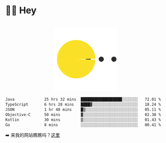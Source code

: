 
# 👋🏻 Hey
<div align="center">
	<br>
	<img src="https://raw.githubusercontent.com/Aniket965/Aniket965/master/pacman.svg?sanitize=true" width="200" height="200">
	<br>
</div>

<!--START_SECTION:waka-->

```text
Java             25 hrs 32 mins  ██████████████████░░░░░░░   72.01 %
TypeScript       6 hrs 28 mins   ████▓░░░░░░░░░░░░░░░░░░░░   18.24 %
JSON             1 hr 48 mins    █▒░░░░░░░░░░░░░░░░░░░░░░░   05.11 %
Objective-C      50 mins         ▓░░░░░░░░░░░░░░░░░░░░░░░░   02.38 %
Kotlin           30 mins         ▒░░░░░░░░░░░░░░░░░░░░░░░░   01.43 %
Go               8 mins          ░░░░░░░░░░░░░░░░░░░░░░░░░   00.41 %
```

<!--END_SECTION:waka-->

 ➡️  来我的网站瞧瞧吗？[这里](https://www.shaolongfei.com)
